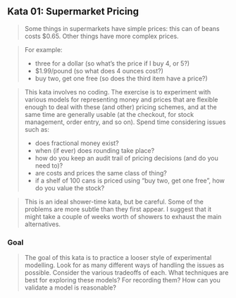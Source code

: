 ## Kata 01: Supermarket Pricing 

> Some things in supermarkets have simple prices: this can of beans costs $0.65. Other things have more complex prices.

> For example: 
> - three for a dollar  (so what’s the price if I buy 4, or 5?)
> - $1.99/pound (so what does 4 ounces cost?)
> - buy two, get one free (so does the third item have a price?)


> This kata involves no coding. The exercise is to experiment with various models for representing money and prices that are flexible enough to deal with these (and other) pricing schemes, and at the same time are generally usable (at the checkout, for stock management, order entry, and so on). Spend time considering issues such as:
> - does fractional money exist?
> - when (if ever) does rounding take place?
> - how do you keep an audit trail of pricing decisions (and do you need to)?
> - are costs and prices the same class of thing?
> - if a shelf of 100 cans is priced using “buy two, get one free”, how do you value the stock?

> This is an ideal shower-time kata, but be careful. Some of the problems are more subtle than they first appear. I suggest that it might take a couple of weeks worth of showers to exhaust the main alternatives.

### Goal 
> The goal of this kata is to practice a looser style of experimental modelling. Look for as many different ways of handling the issues as possible. Consider the various tradeoffs of each. What techniques are best for exploring these models? For recording them? How can you validate a model is reasonable?